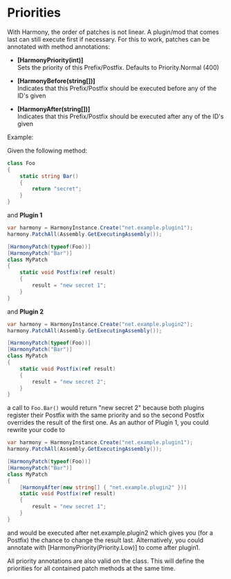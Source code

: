 # Priorities

With Harmony, the order of patches is not linear. A plugin/mod that comes last can still execute first if necessary. For this to work, patches can be annotated with method annotations:

* **[HarmonyPriority(int)]**  
	Sets the priority of this Prefix/Postfix. Defaults to Priority.Normal (400)

* **[HarmonyBefore(string[])]**  
	Indicates that this Prefix/Postfix should be executed before any of the ID's given

* **[HarmonyAfter(string[])]**  
	Indicates that this Prefix/Postfix should be executed after any of the ID's given

Example:

Given the following method:

```csharp
class Foo
{
	static string Bar()
	{
		return "secret";
	}
}
```

and **Plugin 1**

```csharp
var harmony = HarmonyInstance.Create("net.example.plugin1");
harmony.PatchAll(Assembly.GetExecutingAssembly());

[HarmonyPatch(typeof(Foo))]
[HarmonyPatch("Bar")]
class MyPatch
{
	static void Postfix(ref result)
	{
		result = "new secret 1";
	}
}
```

and **Plugin 2**

```csharp
var harmony = HarmonyInstance.Create("net.example.plugin2");
harmony.PatchAll(Assembly.GetExecutingAssembly());

[HarmonyPatch(typeof(Foo))]
[HarmonyPatch("Bar")]
class MyPatch
{
	static void Postfix(ref result)
	{
		result = "new secret 2";
	}
}
```

a call to `Foo.Bar()` would return "new secret 2" because both plugins register their Postfix with the same priority and so the second Postfix overrides the result of the first one. As an author of Plugin 1, you could rewrite your code to

```csharp
var harmony = HarmonyInstance.Create("net.example.plugin1");
harmony.PatchAll(Assembly.GetExecutingAssembly());

[HarmonyPatch(typeof(Foo))]
[HarmonyPatch("Bar")]
class MyPatch
{
	[HarmonyAfter(new string[] { "net.example.plugin2" })]
	static void Postfix(ref result)
	{
		result = "new secret 1";
	}
}
```

and would be executed after net.example.plugin2 which gives you (for a Postfix) the chance to change the result last. Alternatively, you could annotate with [HarmonyPriority(Priority.Low)] to come after plugin1.

All priority annotations are also valid on the class. This will define the priorities for all contained patch methods at the same time.